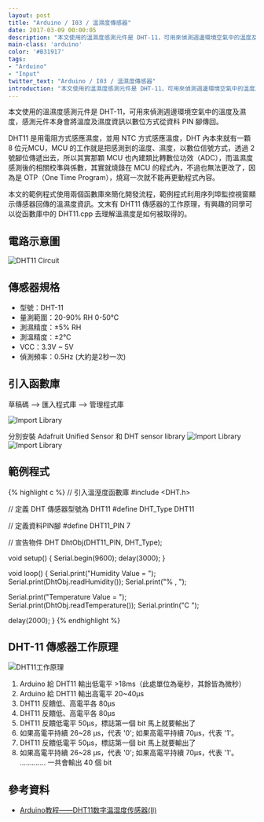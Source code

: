 ```yaml
---
layout: post
title: "Arduino / I03 / 溫濕度傳感器"
date: 2017-03-09 00:00:05
description: "本文使用的溫濕度感測元件是 DHT-11，可用來偵測週邊環境空氣中的溫度及濕度，感測元件本身會將溫度及濕度資訊以數位方式從資料 PIN 腳傳回。"
main-class: 'arduino'
color: '#B31917'
tags:
- "Arduino"
- "Input"
twitter_text: "Arduino / I03 / 溫濕度傳感器"
introduction: "本文使用的溫濕度感測元件是 DHT-11，可用來偵測週邊環境空氣中的溫度及濕度，感測元件本身會將溫度及濕度資訊以數位方式從資料 PIN 腳傳回。"
---
```


本文使用的溫濕度感測元件是 DHT-11，可用來偵測週邊環境空氣中的溫度及濕度，感測元件本身會將溫度及濕度資訊以數位方式從資料 PIN 腳傳回。

DHT11 是用電阻方式感應濕度，並用 NTC 方式感應溫度，DHT 內本來就有一顆 8 位元MCU，MCU 的工作就是把感測到的溫度、濕度，以數位信號方式，透過 2 號腳位傳遞出去，所以其實那顆 MCU 也內建類比轉數位功效（ADC），而溫濕度感測後的相關校準與係數，其實就燒錄在 MCU 的程式內，不過也無法更改了，因為是 OTP（One Time Program），燒寫一次就不能再更動程式內容。

本文的範例程式使用兩個函數庫來簡化開發流程，範例程式利用序列埠監控視窗顯示傳感器回傳的溫濕度資訊。文末有 DHT11 傳感器的工作原理，有興趣的同學可以從函數庫中的 DHT11.cpp 去理解溫濕度是如何被取得的。

## 電路示意圖

![DHT11 Circuit](https://i0.wp.com/www.circuitbasics.com/wp-content/uploads/2015/10/Arduino-DHT11-Tutorial-3-Pin-DHT11-Wiring-Diagram.png)

## 傳感器規格
* 型號：DHT-11
* 量測範圍：20-90% RH 0-50℃
* 測濕精度：±5% RH
* 測溫精度：±2℃
* VCC：3.3V ~ 5V
* 偵測頻率：0.5Hz (大約是2秒一次)

## 引入函數庫

草稿碼 --> 匯入程式庫 --> 管理程式庫

![Import Library](/freakhq/assets/img/posts/I03-1.png)

分別安裝 Adafruit Unified Sensor 和 DHT sensor library
![Import Library](/freakhq/assets/img/posts/I03-2.png)
![Import Library](/freakhq/assets/img/posts/I03-3.png)

## 範例程式

{% highlight c %}
// 引入溫溼度函數庫
#include <DHT.h>           

// 定義 DHT 傳感器型號為 DHT11
#define DHT_Type DHT11            

// 定義資料PIN腳
#define DHT11_PIN 7               

// 宣告物件
DHT DhtObj(DHT11_PIN, DHT_Type);  

void setup()
{
  Serial.begin(9600);
  delay(3000);
}

void loop()
{
  Serial.print("Humidity Value = ");
  Serial.print(DhtObj.readHumidity());
  Serial.print("% , ");
  
  Serial.print("Temperature Value = ");
  Serial.print(DhtObj.readTemperature());
  Serial.println("C ");
  
  delay(2000);
}
{% endhighlight %}

## DHT-11 傳感器工作原理

![DHT11工作原理](http://www.arduino.cn/data/attachment/forum/201308/01/223514zocnr9ocqgddocjp.jpg)
1. Arduino 給 DHT11 輸出低電平 >18ms（此處單位為毫秒，其餘皆為微秒）
2. Arduino 給 DHT11 輸出高電平 20~40μs
3. DHT11 反饋低、高電平各 80μs
4. DHT11 反饋低、高電平各 80μs
5. DHT11 反饋低電平 50μs，標誌第一個 bit 馬上就要輸出了
6. 如果高電平持續 26~28 μs，代表 '0'; 如果高電平持續 70μs，代表 '1'。
7. DHT11 反饋低電平 50μs，標誌第一個 bit 馬上就要輸出了
8. 如果高電平持續 26~28 μs，代表 '0'; 如果高電平持續 70μs，代表 '1'。
............. 一共會輸出 40 個 bit


## 參考資料
* [
Arduino教程——DHT11数字温湿度传感器(Ⅱ)](http://www.arduino.cn/thread-3604-1-1.html)